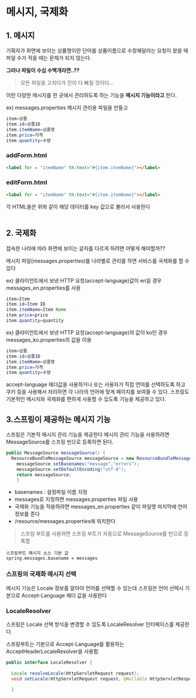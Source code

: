 # 메시지, 국제화

## 1. 메시지
기획자가 화면에 보이는 상품명이란 단어를 상품이름으로 수정해달라는 요청이 왔을 때 파일 수가 적을 때는 문제가 되지 않는다.

__그러나 파일이 수십 수백개라면..??__

  > 모든 파일을 고치다가 진이 다 빠질 것이다...

이런 다양한 메시지를 한 곳에서 관리하도록 하는 기능을 __메시지 기능이라고__ 한다.


ex) messages.properties 메시지 관리용 파일을 만들고

```java
item=상품
item.id=상품ID
item.itemName=상품명
item.price=가격
item.quantity=수량
```

### addForm.html
```html
<label for = "itemName" th:text="#{item.itemName}"></label>
```
### editForm.html
```html
<label for = "itemName" th:text="#{item.itemName}"></label>
```
각 HTML들은 위와 같이 해당 데이터를 key 값으로 불러서 사용한다
<br>
<br>
## 2. 국제화
접속한 나라에 따라 화면에 보이는 글자를 다르게 하려면 어떻게 해야할까??

메시지 파일(messages.properties)를 나라별로 관리를 하면 서비스를 국제화를 할 수 있다

ex) 클라이언트에서 보낸 HTTP 요청(accept-language)값이 en일 경우 messages_en.properties를 사용
```java
item=Item
item.id=Item ID
item.itemName=Item Name
item.price=price
item.quantity=quantity
```
ex) 클라이언트에서 보낸 HTTP 요청(accept-language)의 값이 ko인 경우 messages_ko.properties의 값을 이용
```java
item=상품
item.id=상품ID
item.itemName=상품명
item.price=가격
item.quantity=수량
```

accept-language 헤더값을 사용하거나 또는 사용자가 직접 언어를 선택하도록 하고 쿠키 등을 사용해서 처리하면 각 나라의 언어에 맞게 페이지를 보여줄 수 있다.
스프링도 기본적인 메시지와 국제화를 편하게 사용할 수 있도록 기능을 제공하고 있다. 


## 3.스프링이 제공하는 메시지 기능

스프링은 기본적 메시지 관리 기능을 제공한다 
메시지 관리 기능을 사용하려면 MessageSource를 스프링 빈으로 등록하면 된다.
```java
public MessageSource messageSource() {
  ResourceBundleMessageSource messageSource = new ResourceBundleMessageSource();
    messageSource.setBasenames("message","errors");
    messageSource.setDefaultEncoding("utf-8");
    return messageSource;
    }
```
* basenames : 설정파일 이름 지정
* messages로 지정하면 messages.properties 파일 사용
* 국제화 기능을 적용하려면 messages_en.properties 같이 파일명 마지막에 언어정보를 준다
* /resource/messages.properties에 위치한다

> 스프링 부트를 사용하면 스프링 부트가 자동으로 MessageSource를 빈으로 등록함


```text
스프링부트 메시지 소스 기본 값
spring.messages.basename = messages
```


### 스프링의 국제화 메시지 선택
메시지 기능은 Locale 정보를 알아야 언어를 선택할 수 있는데 스프링은 언어 선택시 기본으로 Accept-Language 헤더 값을 사용한다

### LocaleResolver
스프링은 Locale 선택 방식을 변경할 수 있도록 LocaleResolver 인터페이스를 제공한다.

스프링부트는 기본으로 Accept-Language를 활용하는 AcceptHeaderLocaleResolver을 사용함.


```java
public interface LocaleResolver {
  
  Locale resolveLocale(HttpServletRequest request);
  void setLocale(HttpServletRequest request, @Nullable HttpServletResponse response, @Nullable Locale locle)
  
  }
```




